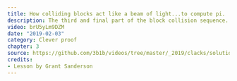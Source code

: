 ```yaml
---
title: How colliding blocks act like a beam of light...to compute pi.
description: The third and final part of the block collision sequence.
video: brU5yLm9DZM
date: "2019-02-03"
category: Clever proof
chapter: 3
source: https://github.com/3b1b/videos/tree/master/_2019/clacks/solution2
credits:
- Lesson by Grant Sanderson
---
```

